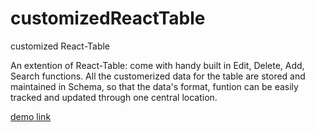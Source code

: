 # customizedReactTable
customized React-Table

An extention of React-Table:
come with handy built in Edit, Delete, Add, Search functions.
All the customerized data for the table are stored and maintained in Schema, so that the data's format, funtion can be easily tracked and updated through one central location.

<a href="http://coolshare.com/leili/projects/ReactTable/">demo link </a>
